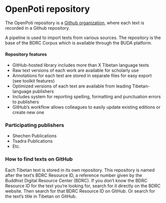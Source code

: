 # OpenPoti repository

The OpenPoti repository is a [Github organization](https://github.com/OpenPoti/), where each text is recorded in a Github repository.

A pipeline is used to import texts from various sources. The repository is the base of the BDRC Corpus which is available through the BUDA platform.

#### Repository features
* GitHub-hosted library includes more than X Tibetan language texts
* Raw text versions of each work are available for scholarly use
* Annotations for each text are stored in separate files for easy export (see toolkit features)
* Optimized versions of each text are available from leading Tibetan-language publishers
* Includes system for reporting spelling, formatting and punctuation errors to publishers
* GitHub’s workflow allows colleagues to easily update existing editions or create new one

### Participating publishers
* Shechen Publications
* Tsadra Publications
* Etc.

### How to find texts on GitHub
Each Tibetan text is stored in its own repository. This repository is named after the text’s BDRC Resource ID, a reference number given by the Buddhist Digital Resource Center (BDRC).
If you don’t know the BDRC Resource ID for the text you’re looking for, search for it directly on the BDRC website. Then search for that BDRC Resource ID on GitHub. Or search for the text’s title in Tibetan on GitHub.
